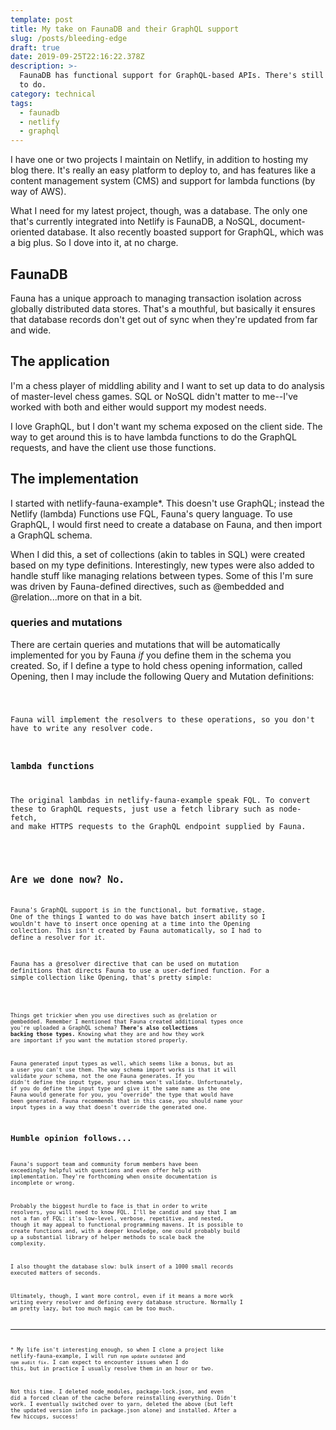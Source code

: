```yaml
---
template: post
title: My take on FaunaDB and their GraphQL support
slug: /posts/bleeding-edge
draft: true
date: 2019-09-25T22:16:22.378Z
description: >-
  FaunaDB has functional support for GraphQL-based APIs. There's still some work
  to do.
category: technical
tags:
  - faunadb
  - netlify
  - graphql
---
```

I have one or two projects I maintain on Netlify, in addition to hosting my blog there. It's really an easy platform to deploy to, and has features like a content management system (CMS) and support for lambda functions (by way of AWS).

What I need for my latest project, though, was a database. The only one that's currently integrated into Netlify is FaunaDB, a NoSQL, document-oriented database. It also recently boasted support for GraphQL, which was a big plus. So I dove into it, at no charge.

## FaunaDB

Fauna has a unique approach to managing transaction isolation across globally distributed data stores. That's a mouthful, but basically it ensures that database records don't get out of sync when they're updated from far and wide.

## The application

I'm a chess player of middling ability and I want to set up data to do analysis of master-level chess games. SQL or NoSQL didn't matter to me--I've worked with both and either would support my modest needs.

I love GraphQL, but I don't want my schema exposed on the client side. The way to get around this is to have lambda functions to do the GraphQL requests, and have the client use those functions. 

## The implementation

I started with netlify-fauna-example*. This doesn't use GraphQL; instead the Netlify (lambda) Functions use FQL, Fauna's query language. To use GraphQL, I would first need to create a database on Fauna, and then import a GraphQL schema.

When I did this, a set of collections (akin to tables in SQL) were created based on my type definitions. Interestingly, new types were also added to handle stuff like managing relations between types. Some of this I'm sure was driven by Fauna-defined directives, such as @embedded and @relation...more on that in a bit.

### queries and mutations

There are certain queries and mutations that will be automatically implemented for you by Fauna _if_ you define them in the schema you created. So, if I define a type to hold chess opening information, called Opening, then I may include the following Query and Mutation definitions:

<code>

Fauna will implement the resolvers to these operations, so you don't have to write any resolver code.

### lambda functions

The original lambdas in netlify-fauna-example speak FQL. To convert these to GraphQL requests, just use a fetch library such as node-fetch, and make HTTPS requests to the GraphQL endpoint supplied by Fauna.

<code>

## Are we done now?  No.

Fauna's GraphQL support is in the functional, but formative, stage. One of the things I wanted to do was have batch insert ability so I wouldn't have to insert once opening at a time into the Opening collection. This isn't created by Fauna automatically, so I had to define a resolver for it. 

Fauna has a @resolver directive that can be used on mutation definitions that directs Fauna to use a user-defined function. For a simple collection like Opening, that's pretty simple:

<code> 

Things get trickier when you use directives such as @relation or @embedded. Remember I mentioned that Fauna created additional types once you're uploaded a GraphQL schema? **There's also collections backing those types.** Knowing what they are and how they work are important if you want the mutation stored properly.

Fauna generated input types as well, which seems like a bonus, but as a user you can't use them.  The way schema import works is that it will validate _your_ schema, not the one Fauna generates.  If you didn't define the input type, your schema won't validate. Unfortunately, if you do define the input type and give it the same name as the one Fauna would generate for you, you "override" the type that would have been generated. Fauna recommends that in this case, you should name your input types in a way that doesn't override the generated one. 

## Humble opinion follows...

Fauna's support team and community forum members have been exceedingly helpful with questions and even offer help with implementation. They're forthcoming when onsite documentation is incomplete or wrong. 

Probably the biggest hurdle to face is that in order to write resolvers, you will need to know FQL. I'll be candid and say that I am not a fan of FQL: it's low-level, verbose, repetitive, and nested, though it may appeal to functional programming mavens. It is possible to create functions and, with a deeper knowledge, one could probably build up a substantial library of helper methods to scale back the complexity.

I also thought the database slow:  bulk insert of a 1000 small records executed matters of seconds.

Ultimately, though, I want more control, even if it means a more work writing every resolver and defining every database structure. Normally I am pretty lazy, but too much magic can be too much.


----

\* My life isn't interesting enough, so when I clone a project like netlify-fauna-example, I will run `npm update outdated` and `npm audit fix`. I can expect to encounter issues when I do this, but in practice I usually resolve them in an hour or two. 

Not this time.  I deleted node_modules, package-lock.json, and even did a forced clean of the cache before reinstalling everything. Didn't work. I eventually switched over to yarn, deleted the above (but left the updated version info in package.json alone) and installed. After a few hiccups, success!

